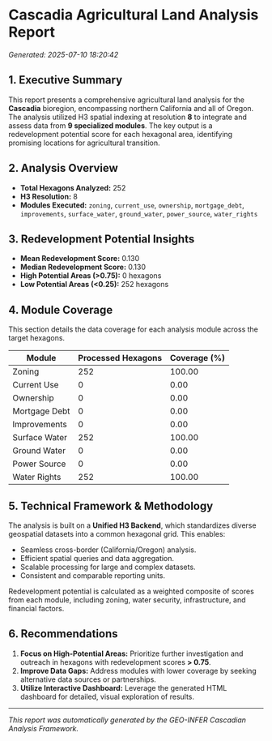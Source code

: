# Cascadia Agricultural Land Analysis Report
*Generated: 2025-07-10 18:20:42*

## 1. Executive Summary
This report presents a comprehensive agricultural land analysis for the **Cascadia** bioregion, encompassing northern California and all of Oregon.
The analysis utilized H3 spatial indexing at resolution **8** to integrate and assess data from **9 specialized modules**. The key output is a redevelopment potential score for each hexagonal area, identifying promising locations for agricultural transition.

## 2. Analysis Overview
- **Total Hexagons Analyzed:** 252
- **H3 Resolution:** 8
- **Modules Executed:** `zoning`, `current_use`, `ownership`, `mortgage_debt`, `improvements`, `surface_water`, `ground_water`, `power_source`, `water_rights`

## 3. Redevelopment Potential Insights
- **Mean Redevelopment Score:** 0.130
- **Median Redevelopment Score:** 0.130
- **High Potential Areas (>0.75):** 0 hexagons
- **Low Potential Areas (<0.25):** 252 hexagons

## 4. Module Coverage
This section details the data coverage for each analysis module across the target hexagons.

| Module                    | Processed Hexagons | Coverage (%) |
|---------------------------|--------------------|--------------|
| Zoning                    | 252                | 100.00       |
| Current Use               | 0                  | 0.00         |
| Ownership                 | 0                  | 0.00         |
| Mortgage Debt             | 0                  | 0.00         |
| Improvements              | 0                  | 0.00         |
| Surface Water             | 252                | 100.00       |
| Ground Water              | 0                  | 0.00         |
| Power Source              | 0                  | 0.00         |
| Water Rights              | 252                | 100.00       |

## 5. Technical Framework & Methodology
The analysis is built on a **Unified H3 Backend**, which standardizes diverse geospatial datasets into a common hexagonal grid. This enables:
- Seamless cross-border (California/Oregon) analysis.
- Efficient spatial queries and data aggregation.
- Scalable processing for large and complex datasets.
- Consistent and comparable reporting units.

Redevelopment potential is calculated as a weighted composite of scores from each module, including zoning, water security, infrastructure, and financial factors.

## 6. Recommendations
1.  **Focus on High-Potential Areas:** Prioritize further investigation and outreach in hexagons with redevelopment scores **> 0.75**.
2.  **Improve Data Gaps:** Address modules with lower coverage by seeking alternative data sources or partnerships.
3.  **Utilize Interactive Dashboard:** Leverage the generated HTML dashboard for detailed, visual exploration of results.

---
*This report was automatically generated by the GEO-INFER Cascadian Analysis Framework.*
